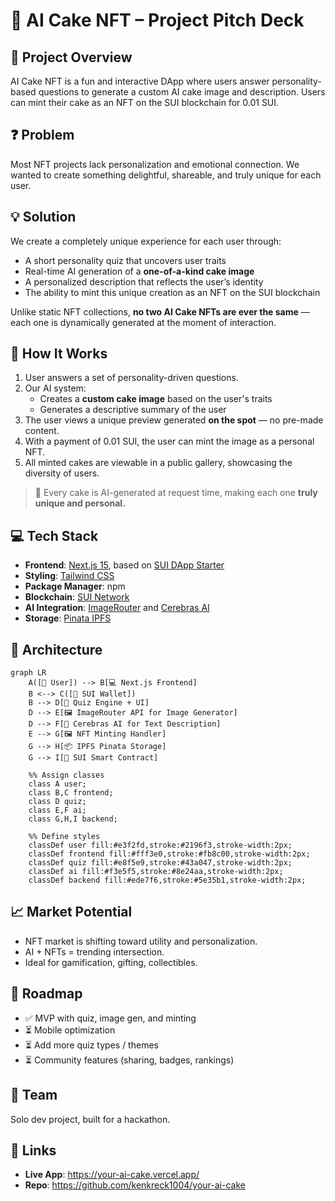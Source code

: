 # 🎂 AI Cake NFT – Project Pitch Deck

## 🚀 Project Overview
AI Cake NFT is a fun and interactive DApp where users answer personality-based questions to generate a custom AI cake image and description. Users can mint their cake as an NFT on the SUI blockchain for 0.01 SUI.

## ❓ Problem
Most NFT projects lack personalization and emotional connection. We wanted to create something delightful, shareable, and truly unique for each user.

## 💡 Solution
We create a completely unique experience for each user through:

- A short personality quiz that uncovers user traits
- Real-time AI generation of a **one-of-a-kind cake image**
- A personalized description that reflects the user’s identity
- The ability to mint this unique creation as an NFT on the SUI blockchain

Unlike static NFT collections, **no two AI Cake NFTs are ever the same** — each one is dynamically generated at the moment of interaction.

## 🧠 How It Works
1. User answers a set of personality-driven questions.
2. Our AI system:
   - Creates a **custom cake image** based on the user's traits
   - Generates a descriptive summary of the user
3. The user views a unique preview generated **on the spot** — no pre-made content.
4. With a payment of 0.01 SUI, the user can mint the image as a personal NFT.
5. All minted cakes are viewable in a public gallery, showcasing the diversity of users.

> 🎨 Every cake is AI-generated at request time, making each one **truly unique and personal.**

## 💻 Tech Stack
* **Frontend**: [Next.js 15](https://nextjs.org/), based on [SUI DApp Starter](https://sui-dapp-starter.dev/)
* **Styling**: [Tailwind CSS](https://tailwindcss.com/)
* **Package Manager**: npm
* **Blockchain**: [SUI Network](https://sui.io/)
* **AI Integration**: [ImageRouter](https://ir.myqa.cc/) and [Cerebras AI](https://cloud.cerebras.ai/)
* **Storage**: [Pinata IPFS](https://pinata.cloud/)

## 🧱 Architecture

```mermaid
graph LR
    A([👤 User]) --> B[💻 Next.js Frontend]
    B <--> C([🔐 SUI Wallet])
    B --> D[🧠 Quiz Engine + UI]
    D --> E[🖼️ ImageRouter API for Image Generator]
    D --> F[📝 Cerebras AI for Text Description]
    E --> G[🖼️ NFT Minting Handler]
    G --> H[📦 IPFS Pinata Storage]
    G --> I[🧾 SUI Smart Contract]

    %% Assign classes
    class A user;
    class B,C frontend;
    class D quiz;
    class E,F ai;
    class G,H,I backend;

    %% Define styles
    classDef user fill:#e3f2fd,stroke:#2196f3,stroke-width:2px;
    classDef frontend fill:#fff3e0,stroke:#fb8c00,stroke-width:2px;
    classDef quiz fill:#e8f5e9,stroke:#43a047,stroke-width:2px;
    classDef ai fill:#f3e5f5,stroke:#8e24aa,stroke-width:2px;
    classDef backend fill:#ede7f6,stroke:#5e35b1,stroke-width:2px;

```

## 📈 Market Potential
- NFT market is shifting toward utility and personalization.
- AI + NFTs = trending intersection.
- Ideal for gamification, gifting, collectibles.

## 📅 Roadmap
- ✅ MVP with quiz, image gen, and minting
- ⏳ Mobile optimization
- ⏳ Add more quiz types / themes
- ⏳ Community features (sharing, badges, rankings)

## 👥 Team
Solo dev project, built for a hackathon.

## 🧾 Links
- **Live App**: https://your-ai-cake.vercel.app/
- **Repo**: https://github.com/kenkreck1004/your-ai-cake

